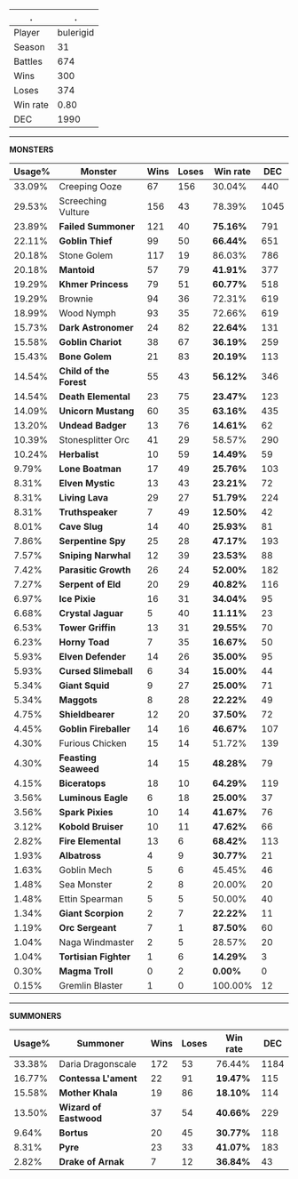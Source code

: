 .|.
|-|-
Player|bulerigid
Season|31
Battles|674
Wins|300
Loses|374
Win rate|0.80
DEC|1990

---
**MONSTERS**

Usage%|Monster|Wins|Loses|Win rate|DEC|
-|-|-|-|-|-|
33.09%|Creeping Ooze|67|156|30.04%|440|
29.53%|Screeching Vulture|156|43|78.39%|1045|
23.89%|**Failed Summoner**|121|40|**75.16%**|791|
22.11%|**Goblin Thief**|99|50|**66.44%**|651|
20.18%|Stone Golem|117|19|86.03%|786|
20.18%|**Mantoid**|57|79|**41.91%**|377|
19.29%|**Khmer Princess**|79|51|**60.77%**|518|
19.29%|Brownie|94|36|72.31%|619|
18.99%|Wood Nymph|93|35|72.66%|619|
15.73%|**Dark Astronomer**|24|82|**22.64%**|131|
15.58%|**Goblin Chariot**|38|67|**36.19%**|259|
15.43%|**Bone Golem**|21|83|**20.19%**|113|
14.54%|**Child of the Forest**|55|43|**56.12%**|346|
14.54%|**Death Elemental**|23|75|**23.47%**|123|
14.09%|**Unicorn Mustang**|60|35|**63.16%**|435|
13.20%|**Undead Badger**|13|76|**14.61%**|62|
10.39%|Stonesplitter Orc|41|29|58.57%|290|
10.24%|**Herbalist**|10|59|**14.49%**|59|
9.79%|**Lone Boatman**|17|49|**25.76%**|103|
8.31%|**Elven Mystic**|13|43|**23.21%**|72|
8.31%|**Living Lava**|29|27|**51.79%**|224|
8.31%|**Truthspeaker**|7|49|**12.50%**|42|
8.01%|**Cave Slug**|14|40|**25.93%**|81|
7.86%|**Serpentine Spy**|25|28|**47.17%**|193|
7.57%|**Sniping Narwhal**|12|39|**23.53%**|88|
7.42%|**Parasitic Growth**|26|24|**52.00%**|182|
7.27%|**Serpent of Eld**|20|29|**40.82%**|116|
6.97%|**Ice Pixie**|16|31|**34.04%**|95|
6.68%|**Crystal Jaguar**|5|40|**11.11%**|23|
6.53%|**Tower Griffin**|13|31|**29.55%**|70|
6.23%|**Horny Toad**|7|35|**16.67%**|50|
5.93%|**Elven Defender**|14|26|**35.00%**|95|
5.93%|**Cursed Slimeball**|6|34|**15.00%**|44|
5.34%|**Giant Squid**|9|27|**25.00%**|71|
5.34%|**Maggots**|8|28|**22.22%**|49|
4.75%|**Shieldbearer**|12|20|**37.50%**|72|
4.45%|**Goblin Fireballer**|14|16|**46.67%**|107|
4.30%|Furious Chicken|15|14|51.72%|139|
4.30%|**Feasting Seaweed**|14|15|**48.28%**|79|
4.15%|**Biceratops**|18|10|**64.29%**|119|
3.56%|**Luminous Eagle**|6|18|**25.00%**|37|
3.56%|**Spark Pixies**|10|14|**41.67%**|76|
3.12%|**Kobold Bruiser**|10|11|**47.62%**|66|
2.82%|**Fire Elemental**|13|6|**68.42%**|113|
1.93%|**Albatross**|4|9|**30.77%**|21|
1.63%|Goblin Mech|5|6|45.45%|46|
1.48%|Sea Monster|2|8|20.00%|20|
1.48%|Ettin Spearman|5|5|50.00%|40|
1.34%|**Giant Scorpion**|2|7|**22.22%**|11|
1.19%|**Orc Sergeant**|7|1|**87.50%**|60|
1.04%|Naga Windmaster|2|5|28.57%|20|
1.04%|**Tortisian Fighter**|1|6|**14.29%**|3|
0.30%|**Magma Troll**|0|2|**0.00%**|0|
0.15%|Gremlin Blaster|1|0|100.00%|12|

---
**SUMMONERS**

Usage%|Summoner|Wins|Loses|Win rate|DEC|
-|-|-|-|-|-|
33.38%|Daria Dragonscale|172|53|76.44%|1184|
16.77%|**Contessa L'ament**|22|91|**19.47%**|115|
15.58%|**Mother Khala**|19|86|**18.10%**|114|
13.50%|**Wizard of Eastwood**|37|54|**40.66%**|229|
9.64%|**Bortus**|20|45|**30.77%**|118|
8.31%|**Pyre**|23|33|**41.07%**|183|
2.82%|**Drake of Arnak**|7|12|**36.84%**|43|
